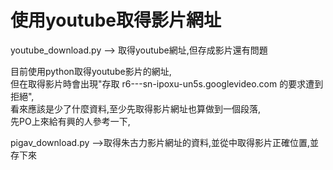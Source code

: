 # 使用youtube取得影片網址

youtube_download.py --> 取得youtube網址,但存成影片還有問題<br>

目前使用python取得youtube影片的網址,<br>
但在取得影片時會出現"存取 r6---sn-ipoxu-un5s.googlevideo.com 的要求遭到拒絕",<br>
看來應該是少了什麼資料,至少先取得影片網址也算做到一個段落,<br>
先PO上來給有興的人參考一下,<br>

pigav_download.py -->取得朱古力影片網址的資料,並從中取得影片正確位置,並存下來<br>


